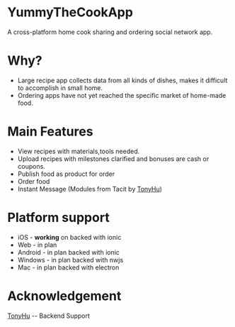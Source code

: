 # YummyTheCookApp

A cross-platform home cook sharing and ordering social network app.

# Why?
* Large recipe app collects data from all kinds of dishes, makes it difficult to accomplish in small home.
* Ordering apps have not yet reached the specific market of home-made food.

# Main Features

* View recipes with materials,tools needed.
* Upload recipes with milestones clarified and bonuses are cash or coupons.
* Publish food as product for order
* Order food
* Instant Message (Modules from Tacit by [TonyHu](https://github.com/windht))


# Platform support

* iOS - **working** on backed with ionic
* Web - in plan
* Android - in plan backed with ionic
* Windows - in plan backed with nwjs
* Mac - in plan backed with electron

# Acknowledgement

  [TonyHu](https://github.com/windht) -- Backend Support 
